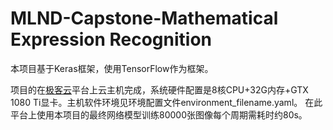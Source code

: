# MLND-Capstone-Mathematical Expression Recognition

本项目基于Keras框架，使用TensorFlow作为框架。

项目的在[极客云](https://www.jikecloud.net/)平台上云主机完成，系统硬件配置是8核CPU+32G内存+GTX 1080 Ti显卡。主机软件环境见环境配置文件environment_filename.yaml。
在此平台上使用本项目的最终网络模型训练80000张图像每个周期需耗时约80s。

